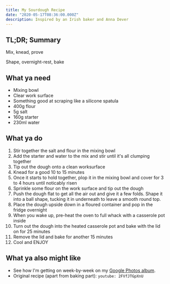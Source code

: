 ```yaml
---
title: My Sourdough Recipe
date: "2020-05-17T08:36:00.000Z"
description: Inspired by an Irish baker and Anna Dever
---
```


## TL;DR; Summary

Mix, knead, prove

Shape, overnight-rest, bake

## What ya need

- Mixing bowl
- Clear work surface
- Something good at scraping like a silicone spatula
- 400g flour
- 5g salt
- 160g starter
- 230ml water

## What ya do

1. Stir together the salt and flour in the mixing bowl
2. Add the starter and water to the mix and stir until it's all clumping
   together
3. Tip out the dough onto a clean worksurface
4. Knead for a good 10 to 15 minutes
5. Once it starts to hold together, plop it in the mixing bowl and cover for 3
   to 4 hours until noticably risen
6. Sprinkle some flour on the work surface and tip out the dough
7. Push the dough flat to get all the air out and give it a few folds. Shape it
   into a ball shape, tucking it in underneath to leave a smooth round top.
8. Place the dough upside down in a floured container and pop in the fridge
   overnight
9. When you wake up, pre-heat the oven to full whack with a casserole pot inside
10. Turn out the dough into the heated casserole pot and bake with the lid on
    for 25 minutes
11. Remove the lid and bake for another 15 minutes
12. Cool and ENJOY

## What ya also might like

- See how I'm getting on week-by-week on my [Google Photos album][1].
- Original recipe (apart from baking part):
  `youtube: 2FVfJTGpXnU`

[1]: https://photos.google.com/share/AF1QipOLSs6recWP7z6qhE982HafCvWoNqXw4XMCNRVSc6I7sjjngytwODTuAKvB6JnQ3g?key=d3lsM0tqUkxYbHhaTVFNNTBXWGZHVHl5Q0ZqWEV3
